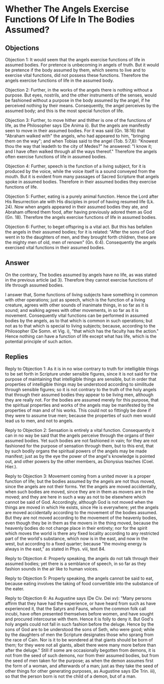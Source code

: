 # Whether The Angels Exercise Functions Of Life In The Bodies Assumed?

## Objections

Objection 1: It would seem that the angels exercise functions of life in assumed bodies. For pretence is unbecoming in angels of truth. But it would be pretence if the body assumed by them, which seems to live and to exercise vital functions, did not possess these functions. Therefore the angels exercise functions of life in the assumed body.

Objection 2: Further, in the works of the angels there is nothing without a purpose. But eyes, nostrils, and the other instruments of the senses, would be fashioned without a purpose in the body assumed by the angel, if he perceived nothing by their means. Consequently, the angel perceives by the assumed body; and this is the most special function of life.

Objection 3: Further, to move hither and thither is one of the functions of life, as the Philosopher says (De Anima ii). But the angels are manifestly seen to move in their assumed bodies. For it was said (Gn. 18:16) that "Abraham walked with" the angels, who had appeared to him, "bringing them on the way"; and when Tobias said to the angel (Tob. 5:7,8): "Knowest thou the way that leadeth to the city of Medes?" he answered: "I know it; and I have often walked through all the ways thereof." Therefore the angels often exercise functions of life in assumed bodies.

Objection 4: Further, speech is the function of a living subject, for it is produced by the voice, while the voice itself is a sound conveyed from the mouth. But it is evident from many passages of Sacred Scripture that angels spoke in assumed bodies. Therefore in their assumed bodies they exercise functions of life.

Objection 5: Further, eating is a purely animal function. Hence the Lord after His Resurrection ate with His disciples in proof of having resumed life (Lk. 24). Now when angels appeared in their assumed bodies they ate, and Abraham offered them food, after having previously adored them as God (Gn. 18). Therefore the angels exercise functions of life in assumed bodies.

Objection 6: Further, to beget offspring is a vital act. But this has befallen the angels in their assumed bodies; for it is related: "After the sons of God went in to the daughters of men, and they brought forth children, these are the mighty men of old, men of renown" (Gn. 6:4). Consequently the angels exercised vital functions in their assumed bodies.

## Answer

On the contrary, The bodies assumed by angels have no life, as was stated in the previous article (ad 3). Therefore they cannot exercise functions of life through assumed bodies.

I answer that, Some functions of living subjects have something in common with other operations; just as speech, which is the function of a living creature, agrees with other sounds of inanimate things, in so far as it is sound; and walking agrees with other movements, in so far as it is movement. Consequently vital functions can be performed in assumed bodies by the angels, as to that which is common in such operations; but not as to that which is special to living subjects; because, according to the Philosopher (De Somn. et Vig. i), "that which has the faculty has the action." Hence nothing can have a function of life except what has life, which is the potential principle of such action.

## Replies

Reply to Objection 1: As it is in no wise contrary to truth for intelligible things to be set forth in Scripture under sensible figures, since it is not said for the purpose of maintaining that intelligible things are sensible, but in order that properties of intelligible things may be understood according to similitude through sensible figures; so it is not contrary to the truth of the holy angels that through their assumed bodies they appear to be living men, although they are really not. For the bodies are assumed merely for this purpose, that the spiritual properties and works of the angels may be manifested by the properties of man and of his works. This could not so fittingly be done if they were to assume true men; because the properties of such men would lead us to men, and not to angels.

Reply to Objection 2: Sensation is entirely a vital function. Consequently it can in no way be said that the angels perceive through the organs of their assumed bodies. Yet such bodies are not fashioned in vain; for they are not fashioned for the purpose of sensation through them, but to this end, that by such bodily organs the spiritual powers of the angels may be made manifest; just as by the eye the power of the angel's knowledge is pointed out, and other powers by the other members, as Dionysius teaches (Coel. Hier.).

Reply to Objection 3: Movement coming from a united mover is a proper function of life; but the bodies assumed by the angels are not thus moved, since the angels are not their forms. Yet the angels are moved accidentally, when such bodies are moved, since they are in them as movers are in the moved; and they are here in such a way as not to be elsewhere which cannot be said of God. Accordingly, although God is not moved when the things are moved in which He exists, since He is everywhere; yet the angels are moved accidentally according to the movement of the bodies assumed. But they are not moved according to the movement of the heavenly bodies, even though they be in them as the movers in the thing moved, because the heavenly bodies do not change place in their entirety; nor for the spirit which moves the world is there any fixed locality according to any restricted part of the world's substance, which now is in the east, and now in the west, but according to a fixed quarter; because "the moving energy is always in the east," as stated in Phys. viii, text 84.

Reply to Objection 4: Properly speaking, the angels do not talk through their assumed bodies; yet there is a semblance of speech, in so far as they fashion sounds in the air like to human voices.

Reply to Objection 5: Properly speaking, the angels cannot be said to eat, because eating involves the taking of food convertible into the substance of the eater.

Reply to Objection 6: As Augustine says (De Civ. Dei xv): "Many persons affirm that they have had the experience, or have heard from such as have experienced it, that the Satyrs and Fauns, whom the common folk call incubi, have often presented themselves before women, and have sought and procured intercourse with them. Hence it is folly to deny it. But God's holy angels could not fall in such fashion before the deluge. Hence by the sons of God are to be understood the sons of Seth, who were good; while by the daughters of men the Scripture designates those who sprang from the race of Cain. Nor is it to be wondered at that giants should be born of them; for they were not all giants, albeit there were many more before than after the deluge." Still if some are occasionally begotten from demons, it is not from the seed of such demons, nor from their assumed bodies, but from the seed of men taken for the purpose; as when the demon assumes first the form of a woman, and afterwards of a man; just as they take the seed of other things for other generating purposes, as Augustine says (De Trin. iii), so that the person born is not the child of a demon, but of a man.